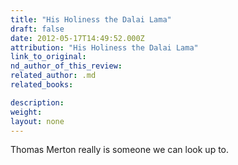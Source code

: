 ```yaml
---
title: "His Holiness the Dalai Lama"
draft: false
date: 2012-05-17T14:49:52.000Z
attribution: "His Holiness the Dalai Lama"
link_to_original:
nd_author_of_this_review:
related_author: .md
related_books:

description:
weight:
layout: none
---
```

Thomas Merton really is someone we can look up to.


